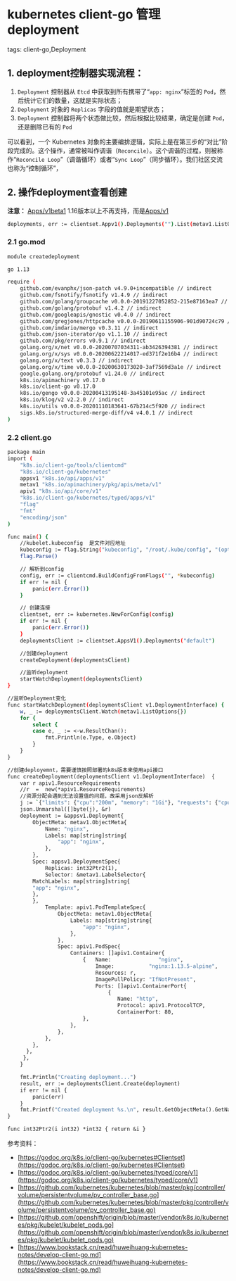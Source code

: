 # kubernetes client-go 管理 deployment
tags: client-go,Deployment
<!-- catalog: ~开发~ -->

## 1. deployment控制器实现流程：

 1. `Deployment` 控制器从 `Etcd` 中获取到所有携带了“`app: nginx`”标签的 `Pod`，然后统计它们的数量，这就是实际状态；
 2. `Deployment` 对象的 `Replicas` 字段的值就是期望状态；
 3. `Deployment` 控制器将两个状态做比较，然后根据比较结果，确定是创建 `Pod`，还是删除已有的 `Pod`

可以看到，一个 Kubernetes 对象的主要编排逻辑，实际上是在第三步的“对比”阶段完成的。这个操作，通常被叫作调谐（`Reconcile`）。这个调谐的过程，则被称作“`Reconcile Loop`”（调谐循环）或者“`Sync Loop`”（同步循环）。我们社区交流也称为“控制循环”，

## 2. 操作deployment查看创建
**注意：**
[Apps/v1beta1](https://godoc.org/k8s.io/client-go/kubernetes/typed/apps/v1beta1) 1.16版本以上不再支持，而是[Apps/v1](https://godoc.org/k8s.io/client-go/kubernetes/typed/apps/v1#AppsV1Client.Deployments)
```bash
deployments, err := clientset.Appv1().Deployments("").List(metav1.ListOptions{})
```
### 2.1 go.mod

```bash
module createdeployment

go 1.13

require (
	github.com/evanphx/json-patch v4.9.0+incompatible // indirect
	github.com/fsnotify/fsnotify v1.4.9 // indirect
	github.com/golang/groupcache v0.0.0-20191227052852-215e87163ea7 // indirect
	github.com/golang/protobuf v1.4.2 // indirect
	github.com/googleapis/gnostic v0.4.0 // indirect
	github.com/gregjones/httpcache v0.0.0-20190611155906-901d90724c79 // indirect
	github.com/imdario/mergo v0.3.11 // indirect
	github.com/json-iterator/go v1.1.10 // indirect
	github.com/pkg/errors v0.9.1 // indirect
	golang.org/x/net v0.0.0-20200707034311-ab3426394381 // indirect
	golang.org/x/sys v0.0.0-20200622214017-ed371f2e16b4 // indirect
	golang.org/x/text v0.3.3 // indirect
	golang.org/x/time v0.0.0-20200630173020-3af7569d3a1e // indirect
	google.golang.org/protobuf v1.24.0 // indirect
	k8s.io/apimachinery v0.17.0
	k8s.io/client-go v0.17.0
	k8s.io/gengo v0.0.0-20200413195148-3a45101e95ac // indirect
	k8s.io/klog/v2 v2.2.0 // indirect
	k8s.io/utils v0.0.0-20201110183641-67b214c5f920 // indirect
	sigs.k8s.io/structured-merge-diff/v4 v4.0.1 // indirect
)
```

### 2.2 client.go

```bash
package main
import (
    "k8s.io/client-go/tools/clientcmd"
    "k8s.io/client-go/kubernetes"
    appsv1 "k8s.io/api/apps/v1"
    metav1 "k8s.io/apimachinery/pkg/apis/meta/v1"
    apiv1 "k8s.io/api/core/v1"
    "k8s.io/client-go/kubernetes/typed/apps/v1"
    "flag"
    "fmt"
    "encoding/json"
)

func main() {
    //kubelet.kubeconfig  是文件对应地址
    kubeconfig := flag.String("kubeconfig", "/root/.kube/config", "(optional) absolute path to the kubeconfig file")
    flag.Parse()

    // 解析到config
    config, err := clientcmd.BuildConfigFromFlags("", *kubeconfig)
    if err != nil {
        panic(err.Error())
    }

    // 创建连接
    clientset, err := kubernetes.NewForConfig(config)
    if err != nil {
        panic(err.Error())
    }
    deploymentsClient := clientset.AppsV1().Deployments("default")

    //创建deployment
    createDeployment(deploymentsClient)

    //监听deployment
    startWatchDeployment(deploymentsClient)
}

//监听Deployment变化
func startWatchDeployment(deploymentsClient v1.DeploymentInterface) {
    w, _ := deploymentsClient.Watch(metav1.ListOptions{})
    for {
        select {
        case e, _ := <-w.ResultChan():
            fmt.Println(e.Type, e.Object)
        }
    }
}

//创建deployemnt，需要谨慎按照部署的k8s版本来使用api接口
func createDeployment(deploymentsClient v1.DeploymentInterface)  {
    var r apiv1.ResourceRequirements
    //r  =  new(*apiv1.ResourceRequirements)
    //资源分配会遇到无法设置值的问题，故采用json反解析
    j := `{"limits": {"cpu":"200m", "memory": "1Gi"}, "requests": {"cpu":"200m", "memory": "1Gi"}}`
    json.Unmarshal([]byte(j), &r)
    deployment := &appsv1.Deployment{
        ObjectMeta: metav1.ObjectMeta{
            Name: "nginx",
            Labels: map[string]string{
                "app": "nginx",
            },
        },
        Spec: appsv1.DeploymentSpec{
            Replicas: int32Ptr2(1),
            Selector: &metav1.LabelSelector{
		MatchLabels: map[string]string{
		"app": "nginx",
		},
	    },
            Template: apiv1.PodTemplateSpec{
                ObjectMeta: metav1.ObjectMeta{
                    Labels: map[string]string{
                        "app": "nginx",
                    },
                },
                Spec: apiv1.PodSpec{
                    Containers: []apiv1.Container{
                        {   Name:               "nginx",
                            Image:           "nginx:1.13.5-alpine",
                            Resources: r,
                            ImagePullPolicy: "IfNotPresent",
                            Ports: []apiv1.ContainerPort{
                                {
                                   Name: "http",
                                   Protocol: apiv1.ProtocolTCP,
                                   ContainerPort: 80,
                        },
                    },
                },
            },
        },
      },
     }, 
    }

    fmt.Println("Creating deployment...")
    result, err := deploymentsClient.Create(deployment)
    if err != nil {
        panic(err)
    }
    fmt.Printf("Created deployment %s.\n", result.GetObjectMeta().GetName())
}

func int32Ptr2(i int32) *int32 { return &i }
```



参考资料：

 - [https://godoc.org/k8s.io/client-go/kubernetes#Clientset](https://godoc.org/k8s.io/client-go/kubernetes#Clientset)
 - [https://godoc.org/k8s.io/client-go/kubernetes/typed/core/v1](https://godoc.org/k8s.io/client-go/kubernetes/typed/core/v1)
 - [https://github.com/kubernetes/kubernetes/blob/master/pkg/controller/volume/persistentvolume/pv_controller_base.go](https://github.com/kubernetes/kubernetes/blob/master/pkg/controller/volume/persistentvolume/pv_controller_base.go)
 - [https://github.com/openshift/origin/blob/master/vendor/k8s.io/kubernetes/pkg/kubelet/kubelet_pods.go](https://github.com/openshift/origin/blob/master/vendor/k8s.io/kubernetes/pkg/kubelet/kubelet_pods.go)
 - [https://www.bookstack.cn/read/huweihuang-kubernetes-notes/develop-client-go.md](https://www.bookstack.cn/read/huweihuang-kubernetes-notes/develop-client-go.md)
